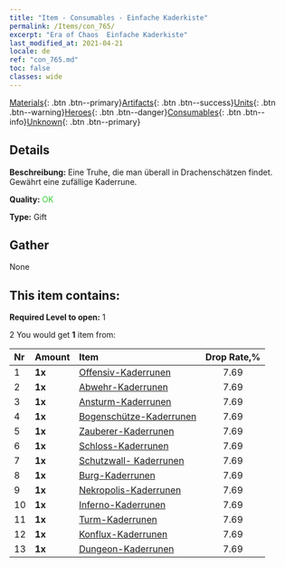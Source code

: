 ```yaml
---
title: "Item - Consumables - Einfache Kaderkiste"
permalink: /Items/con_765/
excerpt: "Era of Chaos  Einfache Kaderkiste"
last_modified_at: 2021-04-21
locale: de
ref: "con_765.md"
toc: false
classes: wide
---
```

 [Materials](/de/Items/){: .btn .btn--primary}[Artifacts](/de/Items/Artifacts/){: .btn .btn--success}[Units](/de/Items/Units/){: .btn .btn--warning}[Heroes](/de/Items/Heroes/){: .btn .btn--danger}[Consumables](/de/Items/Consumables/){: .btn .btn--info}[Unknown](/de/Items/Unknown/){: .btn .btn--primary}

## Details
 **Beschreibung:** Eine Truhe, die man überall in Drachenschätzen findet. Gewährt eine zufällige Kaderrune.

 **Quality:** <span style="color: #32CD32">OK</span>

 **Type:** Gift

## Gather

  None

## This item contains:

 **Required Level to open:** 1

 2 You would get **1** item  from:

  | Nr | Amount |     Item    | Drop Rate,% |
  |:---|:-------|:------------|:---------:|
  | 1 |  **1x** | [Offensiv-Kaderrunen](/de/Items/con_734/) | 7.69 | 
  | 2 |  **1x** | [Abwehr-Kaderrunen](/de/Items/con_739/) | 7.69 | 
  | 3 |  **1x** | [Ansturm-Kaderrunen](/de/Items/con_741/) | 7.69 | 
  | 4 |  **1x** | [Bogenschütze-Kaderrunen](/de/Items/con_742/) | 7.69 | 
  | 5 |  **1x** | [Zauberer-Kaderrunen](/de/Items/con_746/) | 7.69 | 
  | 6 |  **1x** | [Schloss-Kaderrunen](/de/Items/con_752/) | 7.69 | 
  | 7 |  **1x** | [Schutzwall- Kaderrunen](/de/Items/con_753/) | 7.69 | 
  | 8 |  **1x** | [Burg-Kaderrunen](/de/Items/con_754/) | 7.69 | 
  | 9 |  **1x** | [Nekropolis-Kaderrunen](/de/Items/con_755/) | 7.69 | 
  | 10 |  **1x** | [Inferno-Kaderrunen](/de/Items/con_777/) | 7.69 | 
  | 11 |  **1x** | [Turm-Kaderrunen](/de/Items/con_785/) | 7.69 | 
  | 12 |  **1x** | [Konflux-Kaderrunen](/de/Items/con_791/) | 7.69 | 
  | 13 |  **1x** | [Dungeon-Kaderrunen](/de/Items/con_792/) | 7.69 | 
